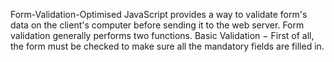  Form-Validation-Optimised
 JavaScript provides a way to validate form's data on the client's computer before sending it to the web server.
 Form validation generally performs two functions. Basic Validation − First of all, the form must be checked to make sure all the mandatory fields are filled in.
